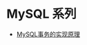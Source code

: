 # MySQL 系列
- [MySQL事务的实现原理](https://github.com/lushwe/myblog/blob/master/mysql/MySQL%E4%BA%8B%E5%8A%A1%E7%9A%84%E5%AE%9E%E7%8E%B0%E5%8E%9F%E7%90%86.md)
